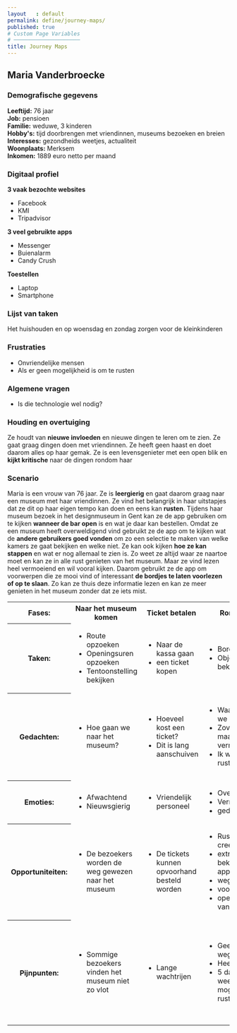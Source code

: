 ```yaml
---
layout   : default
permalink: define/journey-maps/
published: true
# Custom Page Variables
# ─────────────────────
title: Journey Maps
---
```


## Maria Vanderbroecke

### Demografische gegevens

**Leeftijd:** 76 jaar   
**Job:** pensioen   
**Familie:** weduwe, 3 kinderen   
**Hobby's:** tijd doorbrengen met vriendinnen, museums bezoeken en breien   
**Interesses:** gezondheids weetjes, actualiteit   
**Woonplaats:** Merksem   
**Inkomen:** 1889 euro netto per maand   

### Digitaal profiel

**3 vaak bezochte websites**
- Facebook
- KMI
- Tripadvisor

**3 veel gebruikte apps**
- Messenger
- Buienalarm
- Candy Crush

**Toestellen**   
- Laptop
- Smartphone

### Lijst van taken

Het huishouden en op woensdag en zondag zorgen voor de kleinkinderen
 
### Frustraties
- Onvriendelijke mensen
- Als er geen mogelijkheid is om te rusten

### Algemene vragen
- Is die technologie wel nodig?

### Houding en overtuiging

Ze houdt van **nieuwe invloeden** en nieuwe dingen te leren om te zien. Ze gaat graag dingen doen met vriendinnen. Ze heeft geen haast en doet daarom alles op haar gemak. Ze is een levensgenieter met een open blik en **kijkt kritische** naar de dingen rondom haar

### Scenario

Maria is een vrouw van 76 jaar. Ze is **leergierig** en gaat daarom graag naar een museum met haar vriendinnen. Ze vind het belangrijk in haar uitstapjes dat ze dit op haar eigen tempo kan doen en eens kan **rusten**. Tijdens haar museum bezoek in het designmuseum in Gent kan ze de app gebruiken om te kijken **wanneer de bar open** is en wat je daar kan bestellen. Omdat ze een museum heeft overweldigend vind gebruikt ze de app om te kijken wat de **andere gebruikers goed vonden** om zo een selectie te maken van welke kamers ze gaat bekijken en welke niet. Ze kan ook kijken **hoe ze kan stappen** en wat er nog allemaal te zien is. Zo weet ze altijd waar ze naartoe moet en kan ze in alle rust genieten van het museum. Maar ze vind lezen heel vermoeiend en wil vooral kijken. Daarom gebruikt ze de app om voorwerpen die ze mooi vind of interessant **de bordjes te laten voorlezen of op te slaan**. Zo kan ze thuis deze informatie lezen en kan ze meer genieten in het museum zonder dat ze iets mist.

<table class="table table-bordered">
  <tbody>
    <tr>
      <th scope="row">Fases:</th>
      <th>Naar het museum komen</th>
      <th>Ticket betalen</th>
      <th>Rondkijken</th>
      <th> Naar huis gaan </th>
    </tr>
    <tr>
        <th scope="row">Taken:</th>
        <td>
        <ul>
            <li>Route opzoeken</li> 
            <li>Openingsuren opzoeken </li>
            <li>Tentoonstelling bekijken</li>
        </ul>
        </td>
        <td>
        <ul>
            <li>Naar de kassa gaan </li>
            <li> een ticket kopen </li>
        </ul>
        </td>
        <td>
        <ul>
            <li>Bordjes lezen</li>
            <li>Objecten bekijken</li>
        </ul>
        </td>
        <td>
        <ul>
            <li>Route opzoeken </li>
        </ul>
        </td>
    </tr>
    <tr>
      <th scope="row">Gedachten:</th>
      <td>
      <ul>
        <li> Hoe gaan we naar het museum? </li>
      </ul>
      </td>
      <td>
      <ul>
        <li> Hoeveel kost een ticket?</li>
        <li> Dit is lang aanschuiven </li>
      </ul>
      </td>
      <td>
      <ul>
        <li> Waar moeten we naartoe?</li>
        <li>Zoveel lezen maakt me vermoeid</li>
        <li>Ik wil even rusten</li>
      </ul>
      </td>
      <td>
      <ul>
        <li> Frisse lucht en de rust doet me goed</li>
        <li> Het was interessant maar ik ben heel moe </li>
      </ul>
      </td>
    </tr>
    <tr>
      <th scope="row">Emoties:</th>
       <td>
      <ul>
        <li> Afwachtend</li>
        <li> Nieuwsgierig </li>
      </ul>
      </td>
        <td>
      <ul>
        <li> Vriendelijk personeel </li>
      </ul>
      </td>
        <td>
      <ul>
        <li> Overweldigend</li>
        <li> Vermoeiend  </li>
        <li> gedesoriënteerd </li>
      </ul>
      </td>
       <td>
      <ul>
        <li> Opgelucht</li>
      </ul>
      </td>
    </tr>
    <tr>
      <th scope="row">Opportuniteiten:</th>
      <td>
      <ul>
        <li> De bezoekers worden de weg gewezen naar het museum</li>
      </ul>
      </td>
        <td>
      <ul>
        <li> De tickets kunnen opvoorhand besteld worden</li>
      </ul>
      </td>
         <td>
      <ul>
        <li> Rustige ervaring creeëren</li>
        <li> extra info bekijken via de app </li>
        <li> wegwijzer </li>
        <li> voorlees optie </li>
        <li> openingsuren van de bar </li>
      </ul>
      </td>
      <td>
      <ul>
        <li> Ze kunnen de opgeslagen items bekijken</li>
      </ul>
      </td>
    </tr>
    <tr>
      <th scope="row">Pijnpunten:</th>
      <td>
      <ul>
        <li> Sommige bezoekers vinden het museum niet zo vlot</li>
      </ul>
      </td>
      <td>
      <ul>
        <li> Lange wachtrijen</li>
      </ul>
      </td>
      <td>
      <ul>
        <li> Geen duidelijk wegwijzers</li>
        <li>Heel veel lezen</li>
        <li>5 dagen in de week, geen mogelijkheid tot rusten.</li>
      </ul>
      </td>
       <td>
      <ul>
        <li> Sommige mensen vinden de weg naar de tram/bus of hun auto niet meer zo vlot terug</li>
      </ul>
      </td>
    </tr>
  </tbody>
</table>